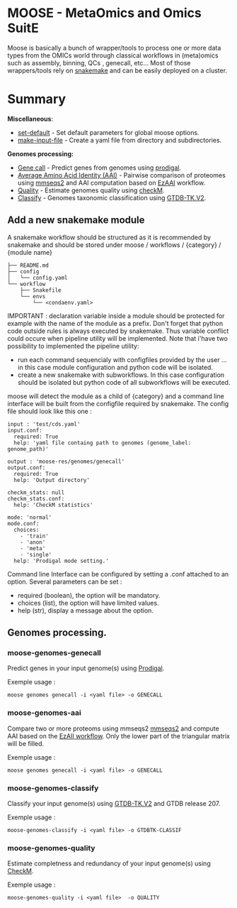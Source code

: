 # MOOSE - MetaOmics and Omics SuitE


Moose is basically a bunch of wrapper/tools to process one or more data types from the OMICs world through classical workflows in (meta)omics such as assembly, binning, QCs , genecall, etc...
Most of those wrappers/tools rely on [snakemake](https://snakemake.readthedocs.io/en/stable/) and can be easily deployed on a cluster.

# Summary

**Miscellaneous**:
- [set-default]() - Set default parameters for global moose options. 
- [make-input-file]() - Create a yaml file from directory and subdirectories.

**Genomes processing:** 
- [Gene call](#moose-genomes-genecall) - Predict genes from genomes using [prodigal](https://github.com/hyattpd/Prodigal). 
- [Average Amino Acid Identity (AAI)](#genomes_aai_computation) - Pairwise comparison of proteomes using [mmseqs2](https://github.com/soedinglab/MMseqs2) and AAI computation based on [EzAAI](https://github.com/endixk/ezaai) workflow.	
- [Quality](#moose-genomes-quality) - Estimate genomes quality using [checkM](https://ecogenomics.github.io/CheckM/).
- [Classify](#moose-genomes-classify) - Genomes taxonomic classification using [GTDB-TK.V2](https://ecogenomics.github.io/GTDBTk/).


## Add a new snakemake module

A snakemake workflow should be structured as it is recommended by snakemake and should be stored under moose / workflows / {category} / {module name}
```
├── README.md
├── config
│   └── config.yaml
└── workflow
    ├── Snakefile
    └── envs
        └── <condaenv.yaml>
```

IMPORTANT : declaration variable inside a module should be protected for example with the name of the module as a prefix. Don't forget that python code outside rules is always executed by snakemake. Thus variable conflict could occure when pipeline utility will be implemented. Note that i'have two possibility to implemented the pipeline utility:
- run each command sequencialy with configfiles provided by the user ... in this case module configuration and python code will be isolated.
- create a new snakemake with subworkflows. In this case configuration should be isolated but python code of all subworkflows will be executed.

moose will detect the module as a child of {category} and a command line interface will be built from the configfile required by snakemake.
The config file should look like this one :

```
input : 'test/cds.yaml'
input.conf:
  required: True
  help: 'yaml file containg path to genomes (genome_label: genome_path)'

output : 'moose-res/genomes/genecall'
output.conf:
  required: True
  help: 'Output directory'

checkm_stats: null
checkm_stats.conf:
  help: 'CheckM statistics'

mode: 'normal'
mode.conf:
  choices:
    - 'train'
    - 'anon'
    - 'meta'
    - 'single'
  help: 'Prodigal mode setting.'

```

Command line Interface can be configured by setting a .conf attached to an option. Several parameters can be set :
- required (boolean), the option will be mandatory.
- choices (list), the option will have limited values.
- help (str), display a message about the option.

## Genomes processing.
### moose-genomes-genecall 

Predict genes in your input genome(s) using [Prodigal](https://github.com/hyattpd/Prodigal).

Exemple usage :

```
moose genomes genecall -i <yaml file> -o GENECALL
```

### moose-genomes-aai

Compare two or more proteoms using mmseqs2 [mmseqs2](https://github.com/soedinglab/MMseqs2) and compute AAI based on the [EzAII workflow](https://github.com/endixk/ezaai). Only the lower part of the triangular matrix will be filled.

Exemple usage :

```
moose genomes genecall -i <yaml file> -o GENECALL
```

### moose-genomes-classify

Classify your input genome(s) using [GTDB-TK.V2](https://ecogenomics.github.io/GTDBTk/) and GTDB release 207.

Exemple usage :

```
moose-genomes-classify -i <yaml file> -o GTDBTK-CLASSIF
```

### moose-genomes-quality

Estimate completness and redundancy of your input genome(s) using [CheckM](https://ecogenomics.github.io/CheckM/).

Exemple usage :

```
moose-genomes-quality -i <yaml file>  -o QUALITY
```


<!-- # summary

- **Setup databases.** 
	- [otto-setup-anvio-databases](#otto-setup-anvio-databases) - Initialize anvio-databases (Kegg, Cog, Pfam and SCG) and anvio conda environment. 
	- [otto-setup-interproscan](#otto-setup-interproscan) - Download interproscan databases and executable. 
	- [otto-setup-kaiju](#otto-setup-kaiju) - Download kaiju database using direct url (faster) or kaiju-makedb utility.


- **Reads processing.**
	- [otto-reads-qc](#otto-reads-qc) - Quality check short reads and long reads using respectively [fastqc](https://github.com/s-andrews/FastQC) and [nanoplot](https://github.com/wdecoster/NanoPlot). 
	- [otto-reads-assembly](#otto-reads-assembly) - Assemble short reads and long reads in short-reads-only (SRO) or short-reads-first (SRF \[hybrid\]) modes using [megahit](https://github.com/voutcn/megahit) (SRO-only), [spades](https://github.com/ablab/spades) and/or [unicycler](https://github.com/rrwick/Unicycler).

- **Contigs processing.**
	- [otto-contigs-classify](#otto-contigs-classify) - Taxonomically classify contigs using [Kaiju](https://github.com/bioinformatics-centre/kaiju). 
	- [otto-contigs-profiling](#otto-genomes-profiling) - Profile contigs using [anvio](https://github.com/merenlab/anvio) and BAM files (i.e (meta)-genomics anvio workflow). Useful for manual binning with anvio-interactive. 
	
- **CDS processing**
	- [otto-cds-funannotate](#otto-cds-funannotate) - Functionnal annotation of CDS using [interproscan](https://interproscan-docs.readthedocs.io/en/latest).
	
- **Genomes processing.**
	- [otto-genomes-genecall](#otto-genomes-genecall) - call genes from genomes in fasta format using [prodigal](https://github.com/hyattpd/Prodigal). 
	- [otto-genomes-quality](#otto-genomes-quality) - Estimate genomes quality using [checkM](https://ecogenomics.github.io/CheckM/).
	- [otto-genomes-classify](#otto-genomes-classify) - Genomes taxonomic classification using [GTDB-TK.V2](https://ecogenomics.github.io/GTDBTk/).
	- [otto-genomes-estimate](#otto-genomes-estimate) - Quickly estimate genome(s) taxonomy and quality using [anvio](https://github.com/merenlab/anvio).
	- [otto-genomes-pangenomics](#otto-genomes-pangenomics) - Run a pangenomics analysis on a set of genomes following the anvio pangenomics workflow. 

	

	

## Setup databases.

### otto-setup-anvio-databases
Download anvio pfam,ncbi cog, kegg and scg databases. Make them available for anvio-dependant workflows.

```
 otto-setup-anvio-databases -d ANVIO_DBDIR --reset 
```

### otto-setup-interproscan
Download interproscan databases and executable. Make them available for [otto-cds-funannotate](#otto-cds-funannotate) command.

```
otto-setup-interproscan -d INTERPROSCAN_SETUP
```

### otto-setup-kaiju
Download kaiju database(s) and make them available for [otto-reads-classify](#otto-reads-classify) command.
if --kaiju option set then kaiju-makedb utility will be used to download a database and index it.

:warning: It might be slow and memory intensive, see [Kaiju](https://github.com/bioinformatics-centre/kaiju) documentation for details.

```
 otto-setup-kaiju --db fungi -d kaijuDB/fungi
```


## Reads processing.
### otto-reads-qc
Check your reads quality using [fastQC](https://github.com/s-andrews/FastQC) for short reads and [NanoPlot](https://github.com/wdecoster/NanoPlot) for long ones. Summarize all your samples reads quality in a single report using [MultiQC](https://multiqc.info/).

`otto-make-sample-file` might be used to produce the input file.

Exemple usage :

```
otto-make-sample-file -i <dir> -1 _R1 -2 _R2 -l _LR_1 > samples.yaml
otto-reads-qc -i samples.yaml -o READSQC 
```

where samples.yaml should have the structure below:

```yaml
sampleID:
  long_reads_type: nanopore
  reads:
    long_reads:
    - /path/to/long/reads
    paired_end:
    - /path/to/short/readsP1;/path/to/short/readsP2
```

### otto-reads-assembly
Assemble your reads using one or more strategy:

- SRO : short reads only [megahit, spades , unicycler]
- SRF : short reads first [spades, unicycler]

Map your reads against your assembly for coverage estimation using [bowtie2](https://bowtie-bio.sourceforge.net/bowtie2/manual.shtml) and [samtools](http://www.htslib.org/).
Estimate assembly quality using [seqfu](https://github.com/telatin/seqfu2) and [Quast](https://github.com/ablab/quast).
Summarize all your samples' assembly quality in a single report using [MultiQC](https://multiqc.info/).

Again, `otto-make-sample-file` might be used to produce the input file.

Exemple usage :

```
otto-make-sample-file -i <dir> -1 _R1 -2 _R2 -l _LR_1 > samples.yaml
otto-reads-assembly -i samples.yaml -o ASSEMBLY --workflow SRO SRF -a unicycler
```

See `otto-reads-qc` for details about sample.yaml.

## Contigs processing.
### otto-contigs-classify
Use [Kaiju](https://github.com/bioinformatics-centre/kaiju) to classify [taxonomy] contigs. 
The default input type is anvio contigs database. For each database provided, gene will be called using anvio, classify using kaiju and then imported back to the database.
You can also run `otto-contigs-classify` on fastq or fasta files but paired-end reads are not yet supported.

Exemple usage :

```
otto-contigs-classify -i CONTIGS.db -o kaijuOUT
```

### otto-contigs-profiling.

Annotate and profile one or more assembly with anvio-databases and bam(s) file(s) using [anvio](https://github.com/merenlab/anvio). `otto-contigs-profiling` follow [anvio's metagenomics workflow](https://merenlab.org/2016/06/22/anvio-tutorial-v2) to annotates genes in your assembly, detect SCG and estimate contigs/split abundance. With `otto-contigs-classify` and `otto-contigs-profiling` you're ready to bin mannualy your assembly.

Exemple usage :

```
otto-contigs-profiling -i samples.yaml -o ANVIO-PROFILES
```
Where samples.yaml fellow the format below:

```yaml
sampleID:
    fasta: /path/to/assembly
    bams:
        bamID: /path/to/sorted/bam/
```

## CDS processing.
### otto-cds-funannotate

Analyze CDS fasta file(s) in proteic format with [interproscan](https://interproscan-docs.readthedocs.io/en/latest).

```
otto-cds-funannotate -i /CDS/DIR -e .fasta.gz -o INTERPROSCAN-CLASSIFY -t 15
```



## Genomes processing.
### otto-genomes-genecall

Predict genes in your input genome(s) using [Prodigal](https://github.com/hyattpd/Prodigal).

Exemple usage :

```
otto-genomes-genecall-prodigal -i <dir_with_fna> -e .fna.gz -o GENECALL
```



### otto-genomes-classify

Classify your input genome(s) using [GTDB-TK.V2](https://ecogenomics.github.io/GTDBTk/) and GTDB release 207.

Exemple usage :

```
otto-genomes-classify -i <dir_with_*.fna.gz_files> -e .fna.gz -o GTDBTK-CLASSIF
```

### otto-genomes-quality

Estimate completness and redundancy of your input genome(s) using [CheckM](https://ecogenomics.github.io/CheckM/).

Exemple usage :

```
ottos-genomes-quality-i <dir_with_*.fna.gz_files> -e .fna.gz -o QUALITY
```

### otto-genomes-estimate
Quick estimation of your input genome(s) taxonomy and quality using [anvio](https://github.com/merenlab/anvio).

Exemple usage :

```
otto-genomes-estimate-i <dir_with_*.fna.gz_files> -e .fna.gz -o ANVIO-ESTIMATE
```

### otto-genomes-pangenomics
Annotate and Perform pangenomics analysis on a set of genomes using [anvio pangenomics workflow](https://merenlab.org/2016/11/08/pangenomics-v2/#running-a-pangenome-analysis).

Exemple usage :

```
otto-genomes-pan-anvio -i <dir_with_*.fna.gz_files> -e .fna.gz -o ANVIO-PANGENOMICS
```
 -->
